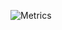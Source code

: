 ![Metrics](https://metrics.lecoq.io/oxicode?template=classic&followup=1&isocalendar=1&pagespeed=1&stars=1&projects=1&languages=1&pagespeed.detailed=false&isocalendar.duration=half-year&projects.limit=4&stars.limit=4&config.timezone=America%2FLima)
